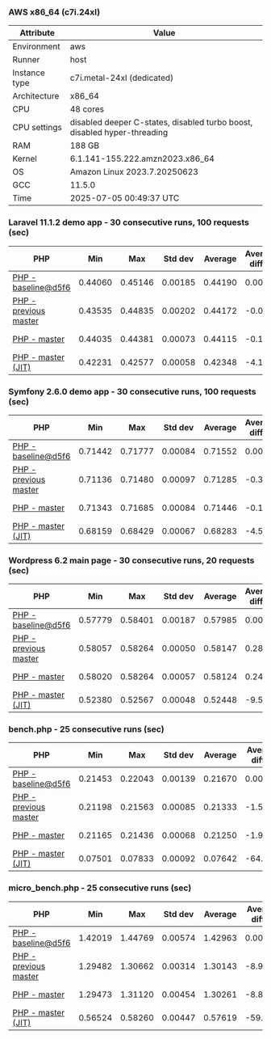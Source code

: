 ### AWS x86_64 (c7i.24xl)

|  Attribute    |     Value      |
|---------------|----------------|
| Environment   |aws|
| Runner        |host|
| Instance type |c7i.metal-24xl (dedicated)|
| Architecture  |x86_64
| CPU           |48 cores|
| CPU settings  |disabled deeper C-states, disabled turbo boost, disabled hyper-threading|
| RAM           |188 GB|
| Kernel        |6.1.141-155.222.amzn2023.x86_64|
| OS            |Amazon Linux 2023.7.20250623|
| GCC           |11.5.0|
| Time          |2025-07-05 00:49:37 UTC|

### Laravel 11.1.2 demo app - 30 consecutive runs, 100 requests (sec)

|     PHP     |     Min     |     Max     |    Std dev   |   Average  |  Average diff % |   Median   | Median diff % |     Memory    |
|-------------|-------------|-------------|--------------|------------|-----------------|------------|---------------|---------------|
|[PHP - baseline@d5f6](https://github.com/php/php-src/commit/d5f6e56610)|0.44060|0.45146|0.00185|0.44190|0.00%|0.44154|0.00%|42.02 MB|
|[PHP - previous master](https://github.com/php/php-src/commit/50ddf6a68f)|0.43535|0.44835|0.00202|0.44172|-0.04%|0.44143|-0.02%|42.45 MB|
|[PHP - master](https://github.com/php/php-src/commit/4560f7037d)|0.44035|0.44381|0.00073|0.44115|-0.17%|0.44094|-0.13%|42.39 MB|
|[PHP - master (JIT)](https://github.com/php/php-src/commit/4560f7037d)|0.42231|0.42577|0.00058|0.42348|-4.17%|0.42340|-4.11%|51.60 MB|

### Symfony 2.6.0 demo app - 30 consecutive runs, 100 requests (sec)

|     PHP     |     Min     |     Max     |    Std dev   |   Average  |  Average diff % |   Median   | Median diff % |     Memory    |
|-------------|-------------|-------------|--------------|------------|-----------------|------------|---------------|---------------|
|[PHP - baseline@d5f6](https://github.com/php/php-src/commit/d5f6e56610)|0.71442|0.71777|0.00084|0.71552|0.00%|0.71535|0.00%|37.69 MB|
|[PHP - previous master](https://github.com/php/php-src/commit/50ddf6a68f)|0.71136|0.71480|0.00097|0.71285|-0.37%|0.71291|-0.34%|38.41 MB|
|[PHP - master](https://github.com/php/php-src/commit/4560f7037d)|0.71343|0.71685|0.00084|0.71446|-0.15%|0.71427|-0.15%|38.35 MB|
|[PHP - master (JIT)](https://github.com/php/php-src/commit/4560f7037d)|0.68159|0.68429|0.00067|0.68283|-4.57%|0.68274|-4.56%|45.21 MB|

### Wordpress 6.2 main page - 30 consecutive runs, 20 requests (sec)

|     PHP     |     Min     |     Max     |    Std dev   |   Average  |  Average diff % |   Median   | Median diff % |     Memory    |
|-------------|-------------|-------------|--------------|------------|-----------------|------------|---------------|---------------|
|[PHP - baseline@d5f6](https://github.com/php/php-src/commit/d5f6e56610)|0.57779|0.58401|0.00187|0.57985|0.00%|0.57891|0.00%|43.42 MB|
|[PHP - previous master](https://github.com/php/php-src/commit/50ddf6a68f)|0.58057|0.58264|0.00050|0.58147|0.28%|0.58147|0.44%|43.87 MB|
|[PHP - master](https://github.com/php/php-src/commit/4560f7037d)|0.58020|0.58264|0.00057|0.58124|0.24%|0.58125|0.40%|43.80 MB|
|[PHP - master (JIT)](https://github.com/php/php-src/commit/4560f7037d)|0.52380|0.52567|0.00048|0.52448|-9.55%|0.52432|-9.43%|61.64 MB|

### bench.php - 25 consecutive runs (sec)

|     PHP     |     Min     |     Max     |    Std dev   |   Average  |  Average diff % |   Median   | Median diff % |     Memory    |
|-------------|-------------|-------------|--------------|------------|-----------------|------------|---------------|---------------|
|[PHP - baseline@d5f6](https://github.com/php/php-src/commit/d5f6e56610)|0.21453|0.22043|0.00139|0.21670|0.00%|0.21636|0.00%|26.41 MB|
|[PHP - previous master](https://github.com/php/php-src/commit/50ddf6a68f)|0.21198|0.21563|0.00085|0.21333|-1.56%|0.21306|-1.53%|26.78 MB|
|[PHP - master](https://github.com/php/php-src/commit/4560f7037d)|0.21165|0.21436|0.00068|0.21250|-1.94%|0.21228|-1.89%|26.71 MB|
|[PHP - master (JIT)](https://github.com/php/php-src/commit/4560f7037d)|0.07501|0.07833|0.00092|0.07642|-64.74%|0.07611|-64.82%|28.01 MB|

### micro_bench.php - 25 consecutive runs (sec)

|     PHP     |     Min     |     Max     |    Std dev   |   Average  |  Average diff % |   Median   | Median diff % |     Memory    |
|-------------|-------------|-------------|--------------|------------|-----------------|------------|---------------|---------------|
|[PHP - baseline@d5f6](https://github.com/php/php-src/commit/d5f6e56610)|1.42019|1.44769|0.00574|1.42963|0.00%|1.42918|0.00%|20.64 MB|
|[PHP - previous master](https://github.com/php/php-src/commit/50ddf6a68f)|1.29482|1.30662|0.00314|1.30143|-8.97%|1.30061|-9.00%|21.05 MB|
|[PHP - master](https://github.com/php/php-src/commit/4560f7037d)|1.29473|1.31120|0.00454|1.30261|-8.88%|1.30229|-8.88%|20.99 MB|
|[PHP - master (JIT)](https://github.com/php/php-src/commit/4560f7037d)|0.56524|0.58260|0.00447|0.57619|-59.70%|0.57675|-59.65%|22.44 MB|
